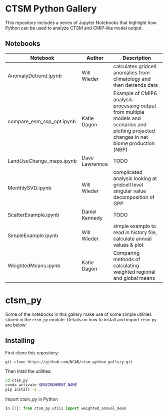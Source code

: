 CTSM Python Gallery
===================

This repository includes a series of Jupyter Notebooks that highlight how Python can be used to analyze CTSM and CMIP-like model output.

## Notebooks

| Notebook      | Author        | Description  |
| ------------- |---------------| -------------|
| AnomalyDetrend.ipynb | Will Wieder | calculates gridcell anomalies from climatology and then detrends data |
| compare_esm_ssp_opt.ipynb | Katie Dagon | Example of CMIP6 analysis: processing output from multiple models and scenarios and plotting projected changes in net biome production (NBP) |
| LandUseChange_maps.ipynb | Dave Lawrennce | TODO |
| MonthlySVD.ipynb | Will Wieder | complicated analysis looking at gridcell level singular value decomposition of GPP |
| ScatterExample.ipynb | Daniel Kennedy | TODO |
| SimpleExample.ipynb | Will Wieder | simple example to read in history file, calculate annual values & plot |
| WeightedMeans.ipynb | Katie Dagon | Comparing methods of calculating weighted regional and global means |

# ctsm_py

Some of the notebooks in this gallery make use of some simple utilities stored in the `ctsm_py` module. Details on how to install and import `ctsm_py` are below:

## Installing

First clone this repository:

```
git clone https://github.com/NCAR/ctsm_python_gallery.git
```

Then intall the utilities:

```bash
cd ctsm_py
conda activate $ENVIRONMENT_NAME
pip install -e .
```

Import ctsm_py in Python

```python
In [1]: from ctsm_py.utils import weighted_annual_mean
```
